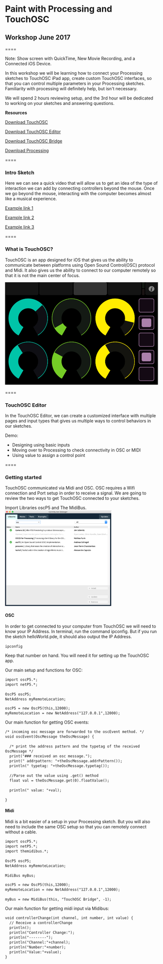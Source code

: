 # Paint with Processing and TouchOSC
## Workshop June 2017

====

Note: Show screen with QuickTime, New Movie Recording, and a Connected iOS Device.

In this workshop we will be learning how to connect your Processing sketches to TouchOSC iPad app, create custom TouchOSC interfaces, so that you can control multiple parameters in your Processing sketches. Familiarity with processing will definitely help, but isn't necessary.

We will spend 2 hours reviewing setup, and the 3rd hour will be dedicated to working on your sketches and answering questions.

**Resources**

[Download TouchOSC](https://itunes.apple.com/app/touchosc/id288120394)

[Download TouchOSC Editor](https://hexler.net/software/touchosc#downloads)

[Download TouchOSC Bridge](https://hexler.net/software/touchosc#downloads)

[Download Processing](https://processing.org/download/)

====

### Intro Sketch
Here we can see a quick video that will allow us to get an idea of the type of interaction we can add by connecting controllers beyond the mouse. Once we go beyond the mouse, interacting with the computer becomes almost like a musical experience.

[Example link 1](https://vimeo.com/59984923)

[Example link 2](https://vimeo.com/59984923)

[Example link 3](https://vimeo.com/59984923)

====

### What is TouchOSC?
TouchOSC is an app designed for iOS that gives us the ability to communicate between platforms using Open Sound Control(OSC) protocol and Midi. It also gives us the ability to connect to our computer remotely so that it is not the main center of focus.

<img src="img1.png"/>

====

### TouchOSC Editor
In the TouchOSC Editor, we can create a customized interface with multiple pages and input types that gives us multiple ways to control behaviors in our sketches.

Demo:
- Designing using basic inputs
- Moving over to Processing to check connectivity in OSC or MIDI
- Using value to assign a control point

====

### Getting started
TouchOSC communicated via Midi and OSC. OSC requires a Wifi connection and Port setup in order to receive a signal. We are going to review the two ways to get TouchOSC connected to your sketches.

Import Libraries oscP5 and The MidiBus.
<img src="img2.png" width="350"/>


#### OSC
In order to get connected to your computer from TouchOSC we will need to know your IP Address. In terminal, run the command ipconfig. But if you run the sketch helloWorld.pde, it should also output the IP Address.

`ipconfig`

Keep that number on hand. You will need it for setting up the TouchOSC app.

Our main setup and functions for OSC:

```
import oscP5.*;
import netP5.*;

OscP5 oscP5;
NetAddress myRemoteLocation;
```

```
oscP5 = new OscP5(this,12000);
myRemoteLocation = new NetAddress("127.0.0.1",12000);
```

Our main function for getting OSC events:
```
/* incoming osc message are forwarded to the oscEvent method. */
void oscEvent(OscMessage theOscMessage) {

  /* print the address pattern and the typetag of the received OscMessage */
  print("### received an osc message.");
  print(" addrpattern: "+theOscMessage.addrPattern());
  println(" typetag: "+theOscMessage.typetag());

  //Parse out the value using .get() method
  float val = theOscMessage.get(0).floatValue();

  println(" value: "+val);
  
}
```


#### Midi
Midi is a bit easier of a setup in your Processing sketch. But you will also need to include the same OSC setup so that you can remotely connect without a cable.


```
import oscP5.*;
import netP5.*;
import themidibus.*;

OscP5 oscP5;
NetAddress myRemoteLocation;

MidiBus myBus;
```

```
oscP5 = new OscP5(this,12000);
myRemoteLocation = new NetAddress("127.0.0.1",12000);

myBus = new MidiBus(this, "TouchOSC Bridge", -1);
```

Our main function for getting midi input via Midibus:
```
void controllerChange(int channel, int number, int value) {
  // Receive a controllerChange
  println();
  println("Controller Change:");
  println("--------");
  println("Channel:"+channel);
  println("Number:"+number);
  println("Value:"+value);
}
```

